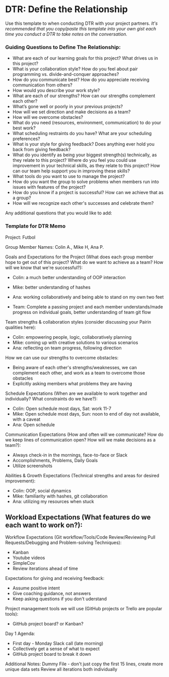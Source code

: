 # DTR: Define the Relationship

Use this template to when conducting DTR with your project partners. *It's recommended that you copy/paste this template into your own gist each time you conduct a DTR to take notes on the conversation.* 

### Guiding Questions to Define The Relationship:

* What are each of our learning goals for this project? What drives us in this project?
* What is your collaboration style? How do you feel about pair programming vs. divide-and-conquer approaches?
* How do you communicate best? How do you appreciate receiving communication from others?
* How would you describe your work style?
* What are each of our strengths? How can our strengths complement each other?
* What’s gone well or poorly in your previous projects?
* How will we set direction and make decisions as a team?
* How will we overcome obstacles?
* What do you need (resources, environment, communication) to do your best work?
* What scheduling restraints do you have? What are your scheduling preferences?
* What is your style for giving feedback? Does anything ever hold you back from giving feedback?
* What do you identify as being your biggest strength(s) technically, as they relate to this project? Where do you feel you could use improvement in your technical skills, as they relate to this project? How can our team help support you in improving these skills?
* What tools do you want to use to manage the project?
* How do you want the group to solve problems when members run into issues with features of the project?
* How do you know if a project is successful? How can we achieve that as a group?
* How will we recognize each other's successes and celebrate them?

Any additional questions that you would like to add:






### Template for DTR Memo

Project: Futbol

Group Member Names: Colin A., Mike H, Ana P.

Goals and Expectations for the Project (What does each group member hope to get out of this project? What do we want to achieve as a team? How will we know that we're successful?):
- Colin: a much better understanding of OOP interaction
- Mike: better understanding of hashes
- Ana: working collaboratively and being able to stand on my own two feet

- Team: Complete a passing project and each member understands/made progress on individual goals, better understanding of team git flow
	
Team strengths & collaboration styles (consider discussing your Pairin qualities here):
- Colin: empowering people, logic, collaboratively planning
- Mike: coming up with creative solutions to various scenarios
- Ana: reflecting on team progress, following direction

How we can use our strengths to overcome obstacles:
- Being aware of each other's strengths/weaknesses, we can complement each other, and work as a team to overcome those obstacles
- Explicitly asking members what problems they are having

Schedule Expectations (When are we available to work together and individually? What constraints do we have?):
- Colin: Open schedule most days, Sat: work 11-7
- Mike: Open schedule most days, Sun: noon to end of day not available, with a caveat
- Ana: Open schedule

Communication Expectations (How and often will we communicate? How do we keep lines of communication open? How will we make decisions as a team?):
- Always check-in in the mornings, face-to-face or Slack
- Accomplishments, Problems, Daily Goals
- Utilize screenshots

Abilities & Growth Expectations (Technical strengths and areas for desired improvement):
- Colin: OOP, social dynamics
- Mike: familiarity with hashes, git collaboration
- Ana: utilizing my resources when stuck

Workload Expectations (What features do we each want to work on?):
- 

Workflow Expectations (Git workflow/Tools/Code Review/Reviewing Pull Requests/Debugging and Problem-solving Techniques): 
- Kanban
- Youtube videos
- SimpleCov
- Review iterations ahead of time

Expectations for giving and receiving feedback:
- Assume positive intent
- Give coaching guidance, not answers
- Keep asking questions if you don't uderstand

Project management tools we will use (GitHub projects or Trello are popular tools):
- GitHub project board? or Kanban?

Day 1 Agenda:
- First day - Monday Slack call (late morning)
- Collectively get a sense of what to expect
- GitHub project board to break it down

Additional Notes:
Dummy File - don't just copy the first 15 lines, create more unique data sets
Review all iterations both individually
